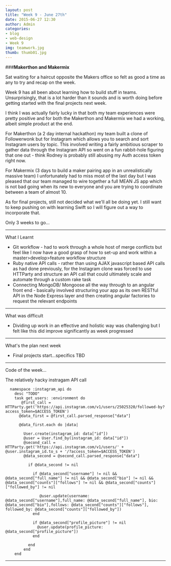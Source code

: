 ```yaml
---
layout: post
title: "Week 9 - June 27th"
date: 2015-06-27 12:30
author: Admin
categories:
- blog
- web-design
- Week 9
img: teamwork.jpg
thumb: thumb01.jpg
---
```


###<b>Makerthon and Makermix</b>

Sat waiting for a haircut opposite the Makers office so felt as good a time as any to try and recap on the week.

Week 9 has all been about learning how to build stuff in teams.
Unsurprisingly, that is a lot harder than it sounds and is worth doing before getting started with the final projects next week.

I think I was actually fairly lucky in that both my team experiences were pretty positive and for both the Makerthon and Makermix we had a working, albeit simple product at the end.

For Makerthon (a 2 day internal hackathon) my team built a clone of Followerwonk but for Instagram which allows you to search and sort Instagram users by topic.  This involved writing a fairly ambitious scraper to gather data through the Instagram API so went on a fun rabbit-hole figuring that one out - think Rodney is probably still abusing my Auth access token right now.

For Makermix (3 days to build a maker pairing app in an unrealistically massive team) I unfortunately had to miss most of the last day but I was pleased that our team managed to wire together a full MEAN JS app which is not bad going when its new to everyone and you are trying to coordinate between a team of almost 10.

As for final projects, still not decided what we'll all be doing yet. I still want to keep pushing on with learning Swift so I will figure out a way to incorporate that.

Only 3 weeks to go...

****

What I Learnt

* Git workflow - had to work through a whole host of merge conflicts but feel like I now have a good grasp of how to set-up and work within a master>develop>feature workflow structure
* Ruby native API calls - rather than using AJAX javascript based API calls as had done previously, for the Instagram clone was forced to use HTTParty and structure an API call that could ultimately scale and automate through a custom rake task
* Connecting MongoDB/ Mongoose all the way through to an angular front end - basically involved structuring your app as its own RESTful API in the Node Express layer and then creating angular factories to request the relevant endpoints

****

What was difficult

* Dividing up work in an effective and holistic way was challenging but I felt like this did improve significantly as week progressed

****

What's the plan next week

* Final projects start...specifics TBD

****

Code of the week...

The relatively hacky instragam API call

```
  namespace :instagram_api do
    desc "TODO"
    task get_users: :environment do
       @first_call = HTTParty.get('https://api.instagram.com/v1/users/25025320/followed-by?access_token=$ACCESS_TOKEN')
      @data_first = @first_call.parsed_response["data"]

      @data_first.each do |data|

        User.create(instagram_id: data["id"])
        @user = User.find_by(instagram_id: data["id"])
        @second_call = HTTParty.get('https://api.instagram.com/v1/users/' + @user.instagram_id.to_s + '/?access_token=$ACCESS_TOKEN')
        @data_second = @second_call.parsed_response["data"]

          if @data_second != nil

            if @data_second["username"] != nil && @data_second["full_name"] != nil && @data_second["bio"] != nil && @data_second["counts"]["follows"] != nil && @data_second["counts"]["followed_by"] != nil

               @user.update(username: @data_second["username"],full_name: @data_second["full_name"], bio: @data_second["bio"],follows: @data_second["counts"]["follows"], followed_by: @data_second["counts"]["followed_by"])
            end

            if @data_second["profile_picture"] != nil
              @user.update(profile_picture: @data_second["profile_picture"])
            end

          end
        end
    end
```
****
<!--more-->


[hampden]: https://github.com/jekyll/jekyll
